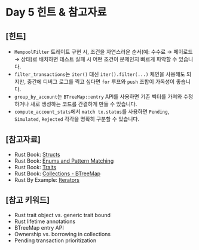 # Day 5 힌트 & 참고자료

## [힌트]
- `MempoolFilter` 트레이트 구현 시, 조건을 자연스러운 순서(예: 수수료 → 페이로드 → 상태)로 배치하면 테스트 실패 시 어떤 조건이 문제인지 빠르게 파악할 수 있습니다.
- `filter_transactions`는 `iter()` 대신 `iter().filter(...)` 체인을 사용해도 되지만, 중간에 디버그 로그를 찍고 싶다면 `for` 루프와 `push` 조합이 가독성이 좋습니다.
- `group_by_account`는 `BTreeMap::entry` API를 사용하면 기존 벡터를 가져와 수정하거나 새로 생성하는 코드를 간결하게 만들 수 있습니다.
- `compute_account_stats`에서 `match tx.status`를 사용하면 `Pending`, `Simulated`, `Rejected` 각각을 명확히 구분할 수 있습니다.

## [참고자료]
- Rust Book: [Structs](https://doc.rust-lang.org/book/ch05-00-structs.html)
- Rust Book: [Enums and Pattern Matching](https://doc.rust-lang.org/book/ch06-00-enums.html)
- Rust Book: [Traits](https://doc.rust-lang.org/book/ch10-02-traits.html)
- Rust Book: [Collections - BTreeMap](https://doc.rust-lang.org/std/collections/struct.BTreeMap.html)
- Rust By Example: [Iterators](https://doc.rust-lang.org/rust-by-example/trait/iter.html)

## [참고 키워드]
- Rust trait object vs. generic trait bound
- Rust lifetime annotations
- BTreeMap entry API
- Ownership vs. borrowing in collections
- Pending transaction prioritization
